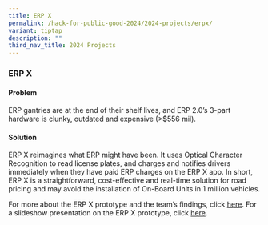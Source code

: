 ```yaml
---
title: ERP X
permalink: /hack-for-public-good-2024/2024-projects/erpx/
variant: tiptap
description: ""
third_nav_title: 2024 Projects
---
```

<h3>ERP X</h3>
<h4>Problem</h4>
<p>ERP gantries are at the end of their shelf lives, and ERP 2.0’s 3-part
hardware is clunky, outdated and expensive (&gt;$556 mil).</p>
<h4>Solution</h4>
<p>ERP X reimagines what ERP might have been. It uses Optical Character Recognition
to read license plates, and charges and notifies drivers immediately when
they have paid ERP charges on the ERP X app. In short, ERP X is a straightforward,
cost-effective and real-time solution for road pricing and may avoid the
installation of On-Board Units in 1 million vehicles.</p>
<p>For more about the ERP X prototype and the team’s findings, click <a href="https://www.notion.so/opengov/ERP-X-Road-charges-reimagined-82e5e3c4ddd14ce588f9fe7e92469a79" rel="noopener noreferrer nofollow" target="_blank">here</a>.
For a slideshow presentation on the ERP X prototype, click <a href="https://www.figma.com/proto/B7Pf7TPYhEUfgDn82gY4Da/ERP-X?page-id=34%3A2354&amp;type=design&amp;node-id=34-2368&amp;viewport=290%2C487%2C0.04&amp;t=w6OqgcDDJ7NrpYc1-1&amp;scaling=contain&amp;starting-point-node-id=34%3A2368" rel="noopener noreferrer nofollow" target="_blank">here</a>.</p>
<p></p>
<p></p>